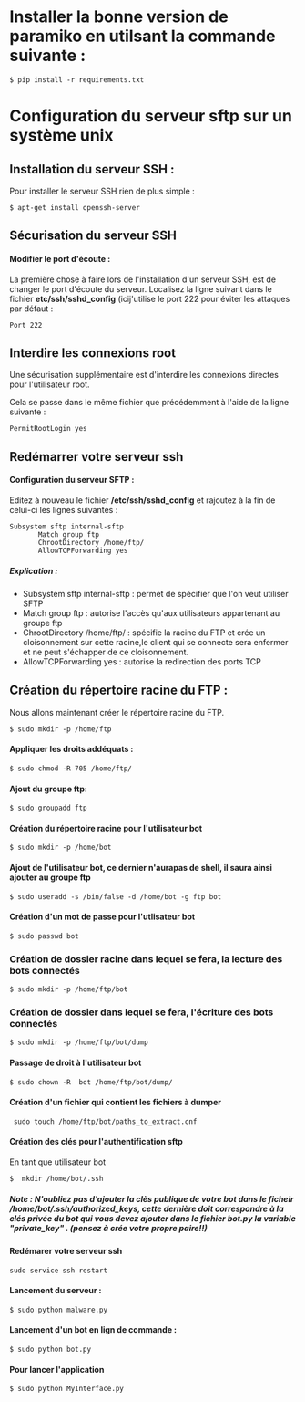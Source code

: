 # Installer la bonne version de paramiko en utilsant la commande suivante :
```
$ pip install -r requirements.txt
```

# Configuration du serveur sftp sur un système unix

## Installation du serveur SSH :

Pour installer le serveur SSH rien de plus simple :
```
$ apt-get install openssh-server
```

## Sécurisation du serveur SSH

#### Modifier le port d'écoute :

La première chose à faire lors de l'installation d'un serveur SSH, est de changer le port d'écoute du serveur. Localisez la ligne suivant dans le fichier **etc/ssh/sshd_config** (icij'utilise le port 222 pour éviter les attaques par défaut :
```
Port 222
```

## Interdire les connexions root

Une sécurisation supplémentaire est d'interdire les connexions directes pour l'utilisateur root.

Cela se passe dans le même fichier que précédemment à l'aide de la ligne suivante :
```
PermitRootLogin yes
```

## Redémarrer votre serveur ssh

#### Configuration du serveur SFTP :

Editez à nouveau le fichier **/etc/ssh/sshd_config** et rajoutez à la fin de celui-ci les lignes suivantes :
```
Subsystem sftp internal-sftp
       Match group ftp
       ChrootDirectory /home/ftp/
       AllowTCPForwarding yes
```
	
##### Explication :

+  Subsystem sftp internal-sftp : permet de spécifier que l'on veut utiliser SFTP
+  Match group ftp : autorise l'accès qu'aux utilisateurs appartenant au groupe ftp
+  ChrootDirectory /home/ftp/ : spécifie la racine du FTP et crée un cloisonnement sur cette racine,le client qui se connecte sera enfermer et ne peut s'échapper de ce cloisonnement.
+  AllowTCPForwarding yes : autorise la redirection des ports TCP

## Création du répertoire racine du FTP :

Nous allons maintenant créer le répertoire racine du FTP.
```
$ sudo mkdir -p /home/ftp
```

#### Appliquer les droits addéquats :
```
$ sudo chmod -R 705 /home/ftp/
```

#### Ajout du groupe ftp:
```
$ sudo groupadd ftp
```

#### Création du répertoire racine pour l'utilisateur bot
```
$ sudo mkdir -p /home/bot
```

#### Ajout de l'utilisateur bot, ce dernier n'aurapas de shell, il saura ainsi ajouter au groupe ftp
```
$ sudo useradd -s /bin/false -d /home/bot -g ftp bot
```

#### Création d'un mot de passe pour l'utlisateur bot
```
$ sudo passwd bot
```

### Création de dossier racine dans lequel se fera, la lecture des bots connectés
```
$ sudo mkdir -p /home/ftp/bot
```

### Création de dossier dans lequel se fera, l'écriture des bots connectés
```
$ sudo mkdir -p /home/ftp/bot/dump
```

#### Passage de droit à l'utilisateur bot
```
$ sudo chown -R  bot /home/ftp/bot/dump/
```

#### Création d'un fichier qui contient les fichiers à 	dumper
```
 sudo touch /home/ftp/bot/paths_to_extract.cnf 
```

#### Création des clés pour l'authentification sftp
En tant que utilisateur bot 
```
$  mkdir /home/bot/.ssh
```

##### Note : N'oubliez pas d'ajouter la clès publique de votre bot dans le ficheir **/home/bot/.ssh/authorized_keys**, cette dernière doit correspondre  à la clés privée du bot qui vous devez ajouter dans le fichier bot.py la variable "private_key" . (pensez à crée votre propre paire!!)

#### Redémarer votre serveur ssh
```
sudo service ssh restart
```

#### Lancement du serveur :
```
$ sudo python malware.py
```

#### Lancement d'un bot en lign de commande : 
```
$ sudo python bot.py
```

#### Pour lancer l'application 
```
$ sudo python MyInterface.py
```




